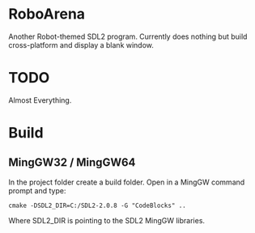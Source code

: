 # RoboArena

Another Robot-themed SDL2 program. Currently does nothing but build cross-platform and display a blank window.

# TODO

Almost Everything.

# Build

## MingGW32 / MingGW64

In the project folder create a build folder. Open in a MingGW command prompt and type:

    cmake -DSDL2_DIR=C:/SDL2-2.0.8 -G "CodeBlocks" ..

Where SDL2_DIR is pointing to the SDL2 MingGW libraries.
